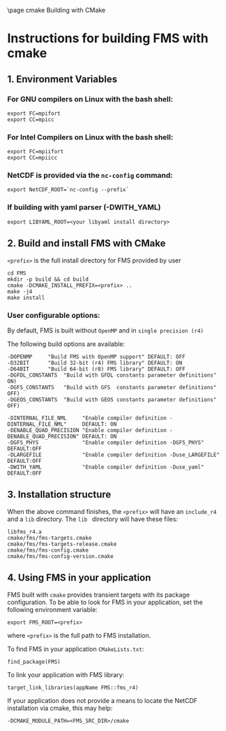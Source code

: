 \page cmake Building with CMake
# Instructions for building FMS with cmake

## 1. Environment Variables

### For GNU compilers on Linux with the bash shell:

```
export FC=mpifort
export CC=mpicc
```

### For Intel Compilers on Linux with the bash shell:

```
export FC=mpiifort
export CC=mpiicc
```

### NetCDF is provided via the `nc-config` command:
```
export NetCDF_ROOT=`nc-config --prefix`
```

### If building with yaml parser (-DWITH_YAML)
```
export LIBYAML_ROOT=<your libyaml install directory>
```

## 2. Build and install FMS with CMake
`<prefix>` is the full install directory for FMS provided by user

```
cd FMS
mkdir -p build && cd build
cmake -DCMAKE_INSTALL_PREFIX=<prefix> ..
make -j4
make install
```

### User configurable options:
By default, FMS is built without `OpenMP` and in `single precision (r4)`

The following build options are available:
```
-DOPENMP     "Build FMS with OpenMP support" DEFAULT: OFF
-D32BIT      "Build 32-bit (r4) FMS library" DEFAULT: ON
-D64BIT      "Build 64-bit (r8) FMS library" DEFAULT: OFF
-DGFDL_CONSTANTS  "Build with GFDL constants parameter definitions"  ON)
-DGFS_CONSTANTS   "Build with GFS  constants parameter definitions"  OFF)
-DGEOS_CONSTANTS  "Build with GEOS constants parameter definitions"  OFF)

-DINTERNAL_FILE_NML     "Enable compiler definition -DINTERNAL_FILE_NML"     DEFAULT: ON
-DENABLE_QUAD_PRECISION "Enable compiler definition -DENABLE_QUAD_PRECISION" DEFAULT: ON
-DGFS_PHYS              "Enable compiler definition -DGFS_PHYS"              DEFAULT:OFF
-DLARGEFILE             "Enable compiler definition -Duse_LARGEFILE"         DEFAULT:OFF
-DWITH_YAML             "Enable compiler definition -Duse_yaml"              DEFAULT:OFF
```

## 3. Installation structure

When the above command finishes, the `<prefix>` will have an `include_r4` and a `lib` directory. The `lib ` directory will have these files:

```
libfms_r4.a
cmake/fms/fms-targets.cmake
cmake/fms/fms-targets-release.cmake
cmake/fms/fms-config.cmake
cmake/fms/fms-config-version.cmake
```

## 4. Using FMS in your application

FMS built with `cmake` provides transient targets with its package configuration.
To be able to look for FMS in your application, set the following environment variable:
```
export FMS_ROOT=<prefix>
```
where `<prefix>` is the full path to FMS installation.

To find FMS in your application `CMakeLists.txt`:

```
find_package(FMS)
```

To link your application with FMS library:
```
target_link_libraries(appName FMS::fms_r4)
```

If your application does not provide a means to locate the NetCDF installation via cmake, this may help:
```
-DCMAKE_MODULE_PATH=<FMS_SRC_DIR>/cmake
```
